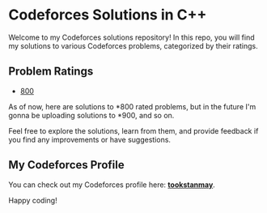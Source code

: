 # Codeforces Solutions in C++

Welcome to my Codeforces solutions repository! In this repo, you will find my solutions to various Codeforces problems, categorized by their ratings.

## Problem Ratings

- [800](https://github.com/tookstanmay/Codeforces_solutions/tree/master/800_rated_codeforces)

As of now, here are solutions to *800 rated problems, but in the future I'm gonna be uploading solutions to *900, and so on.

Feel free to explore the solutions, learn from them, and provide feedback if you find any improvements or have suggestions.

## My Codeforces Profile

You can check out my Codeforces profile here: [**tookstanmay**](https://codeforces.com/profile/tookstanmay).

Happy coding!
